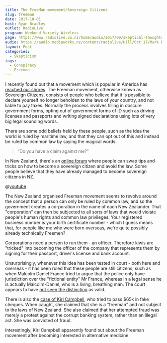 ```yaml
---
title: The FreeMan movement/Sovereign Citizens
slug: freeman
date: 2017-10-01
host: Ryan Bradley
outlet: RadioLive
program: Weekend Variety Wireless
page: https://www.radiolive.co.nz/home/audio/2017/09/skeptical-thoughts.html
audio: https://audio.mediaworks.nz/content/radiolive/Hill/Oct 17/Mark HoneyChurch 1_10_17.mp3
layout: Post
categories:
  - Skepticism
tags:
  - Conspiracy
  - Freeman
---
```


I recently found out that a movement which is popular in America has [reached our shores](https://www.reddit.com/r/amibeingdetained/comments/41iave/sovereign_citizen_new_zealand_edition/). The Freeman movement, otherwise known as Sovereign Citizens, consists of people who believe that it is possible to declare yourself no longer beholden to the laws of your country, and not liable to pay taxes. Normally the process involves filling in obscure government forms, opting out of government forms of ID such as driving licenses and passports and writing signed declarations using lots of very big legal sounding words.

<!-- more -->

There are some odd beliefs held by these people, such as the idea the world is ruled by maritime law, and that they can opt out of this and instead be ruled by common law by saying the magical words:

> "Do you have a claim against me?"

In New Zealand, there's an [online forum](http://www.freemannz.net/) where people can swap tips and tricks on how to become a sovereign citizen and avoid the law. Some people believe that they have already managed to become sovereign citizens in NZ.

@[youtube](https://youtu.be/oysyzKl6Wvk?t=6m34s)

The New Zealand organised Freeman movement seems to revolve around the concept that a person can only be ruled by common law, and so the government creates a corporation in the name of each New Zealander. That "corporation" can then be subjected to all sorts of laws that would violate people's human rights and common law privileges. Your registered business number is your birth certificate number - which I guess means that, for people like me who were born overseas, we're quite possibly already technically Freemen?

Corporations need a person to run them - an officer. Therefore kiwis are "tricked" into becoming the officer of the company that represents them by signing for their passport, driver's license and bank account.

Unsurprisingly, whenever this idea has been tested in court - both here and overseas - it has been ruled that these people are still citizens, such as when Malcolm Daniel France tried to argue that the police only have jurisdiction over the "fictional entity" Mr France, whereas in a legal sense he is actually Malcolm-Daniel, who is a living, breathing man. The court appears to have [not seen the distinction](http://www.austlii.edu.au/cgi-bin/sinodisp/nz/cases/NZHC/2014/2193.html) as valid.

There is also the [case of Kiri Campbell](https://socialistaotearoa.blogspot.co.nz/2013/08/the-curious-case-of-kiri-campbell.html), who tried to pass $65k in fake cheques. When caught, she claimed that she is a "freeman" and not subject to the laws of New Zealand. She also claimed that her attempted fraud was merely a protest against the corrupt banking system, rather than an illegal act. She was convicted of fraud.

Interestingly, Kiri Campbell apparently found out about the Freeman movement after becoming interested in alternative medicine.
